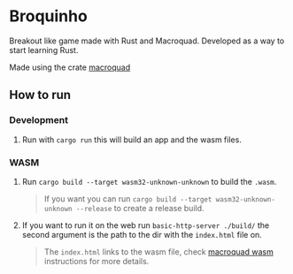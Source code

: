 <!--
 Copyright 2023 rafae

 Licensed under the Apache License, Version 2.0 (the "License");
 you may not use this file except in compliance with the License.
 You may obtain a copy of the License at

     http://www.apache.org/licenses/LICENSE-2.0

 Unless required by applicable law or agreed to in writing, software
 distributed under the License is distributed on an "AS IS" BASIS,
 WITHOUT WARRANTIES OR CONDITIONS OF ANY KIND, either express or implied.
 See the License for the specific language governing permissions and
 limitations under the License.
-->

# Broquinho

Breakout like game made with Rust and Macroquad. Developed as a way to start learning Rust.

Made using the crate [macroquad](https://github.com/not-fl3/macroquad/)

## How to run

### Development

1. Run with `cargo run` this will build an app and the wasm files.

### WASM

1. Run `cargo build --target wasm32-unknown-unknown` to build the `.wasm`.

   > If you want you can run `cargo build --target wasm32-unknown-unknown --release` to create a release build.

2. If you want to run it on the web run `basic-http-server ./build/` the second argument is the path to the dir with the `index.html` file on.
   > The `index.html` links to the wasm file, check [macroquad wasm](https://github.com/not-fl3/macroquad/#wasm) instructions for more details.
